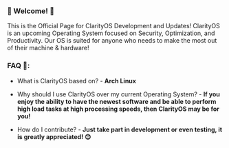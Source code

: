 ### 🦋 Welcome! 🦋
This is the Official Page for ClarityOS Development and Updates! ClarityOS is an upcoming Operating System focused on Security, Optimization, and Productivity. Our OS is suited for anyone who needs to make the most out of their machine & hardware!

### FAQ 🤔:
- What is ClarityOS based on? - **Arch Linux**

- Why should I use ClarityOS over my current Operating System? - **If you enjoy the ability to have the newest software and be able to perform high load tasks at high processing speeds, then ClarityOS may be for you!**

- How do I contribute? - **Just take part in development or even testing, it is greatly appreciated! 😊**
